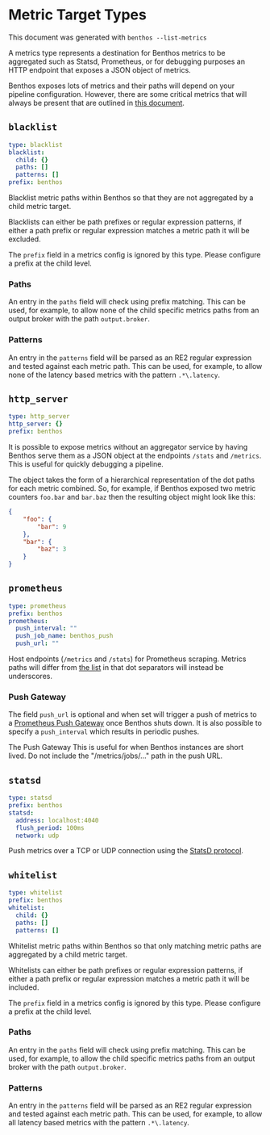Metric Target Types
===================

This document was generated with `benthos --list-metrics`

A metrics type represents a destination for Benthos metrics to be aggregated
such as Statsd, Prometheus, or for debugging purposes an HTTP endpoint that
exposes a JSON object of metrics.

Benthos exposes lots of metrics and their paths will depend on your pipeline
configuration. However, there are some critical metrics that will always be
present that are outlined in [this document](paths.md).

## `blacklist`

``` yaml
type: blacklist
blacklist:
  child: {}
  paths: []
  patterns: []
prefix: benthos
```

Blacklist metric paths within Benthos so that they are not aggregated by a child
metric target.

Blacklists can either be path prefixes or regular expression patterns, if either
a path prefix or regular expression matches a metric path it will be excluded.

The `prefix` field in a metrics config is ignored by this type. Please
configure a prefix at the child level.

### Paths

An entry in the `paths` field will check using prefix matching. This
can be used, for example, to allow none of the child specific metrics paths from
an output broker with the path `output.broker`.

### Patterns

An entry in the `patterns` field will be parsed as an RE2 regular
expression and tested against each metric path. This can be used, for example,
to allow none of the latency based metrics with the pattern
`.*\.latency`.

## `http_server`

``` yaml
type: http_server
http_server: {}
prefix: benthos
```

It is possible to expose metrics without an aggregator service by having Benthos
serve them as a JSON object at the endpoints `/stats` and `/metrics`.
This is useful for quickly debugging a pipeline.

The object takes the form of a hierarchical representation of the dot paths for
each metric combined. So, for example, if Benthos exposed two metric counters
`foo.bar` and `bar.baz` then the resulting object might look like
this:

``` json
{
	"foo": {
		"bar": 9
	},
	"bar": {
		"baz": 3
	}
}
```

## `prometheus`

``` yaml
type: prometheus
prefix: benthos
prometheus:
  push_interval: ""
  push_job_name: benthos_push
  push_url: ""
```

Host endpoints (`/metrics` and `/stats`) for Prometheus scraping.
Metrics paths will differ from [the list](paths.md) in that dot separators will
instead be underscores.

### Push Gateway

The field `push_url` is optional and when set will trigger a push of
metrics to a [Prometheus Push Gateway](https://prometheus.io/docs/instrumenting/pushing/)
once Benthos shuts down. It is also possible to specify a
`push_interval` which results in periodic pushes.

The Push Gateway This is useful for when Benthos instances are short lived. Do
not include the "/metrics/jobs/..." path in the push URL.

## `statsd`

``` yaml
type: statsd
prefix: benthos
statsd:
  address: localhost:4040
  flush_period: 100ms
  network: udp
```

Push metrics over a TCP or UDP connection using the
[StatsD protocol](https://github.com/statsd/statsd).

## `whitelist`

``` yaml
type: whitelist
prefix: benthos
whitelist:
  child: {}
  paths: []
  patterns: []
```

Whitelist metric paths within Benthos so that only matching metric paths are
aggregated by a child metric target.

Whitelists can either be path prefixes or regular expression patterns, if either
a path prefix or regular expression matches a metric path it will be included.

The `prefix` field in a metrics config is ignored by this type. Please
configure a prefix at the child level.

### Paths

An entry in the `paths` field will check using prefix matching. This
can be used, for example, to allow the child specific metrics paths from an
output broker with the path `output.broker`.

### Patterns

An entry in the `patterns` field will be parsed as an RE2 regular
expression and tested against each metric path. This can be used, for example,
to allow all latency based metrics with the pattern `.*\.latency`.
